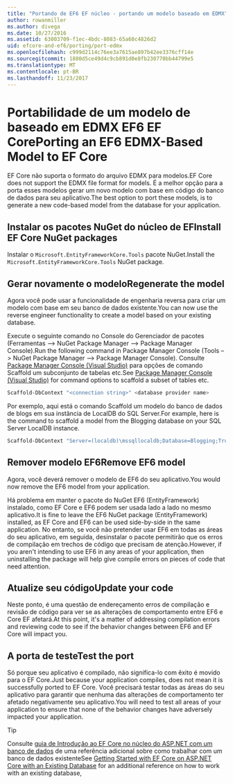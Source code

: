 ```yaml
---
title: "Portando de EF6 EF núcleo - portando um modelo baseado em EDMX"
author: rowanmiller
ms.author: divega
ms.date: 10/27/2016
ms.assetid: 63003709-f1ec-4bdc-8083-65a60c4826d2
uid: efcore-and-ef6/porting/port-edmx
ms.openlocfilehash: c999d2114c76ee3a7615ae897b42ee3376cff14e
ms.sourcegitcommit: 1880d5ce49d4c9cb891d0e8fb230770bb44799e5
ms.translationtype: MT
ms.contentlocale: pt-BR
ms.lasthandoff: 11/23/2017
---
```

# <a name="porting-an-ef6-edmx-based-model-to-ef-core"></a><span data-ttu-id="01779-102">Portabilidade de um modelo de baseado em EDMX EF6 EF Core</span><span class="sxs-lookup"><span data-stu-id="01779-102">Porting an EF6 EDMX-Based Model to EF Core</span></span>

<span data-ttu-id="01779-103">EF Core não suporta o formato do arquivo EDMX para modelos.</span><span class="sxs-lookup"><span data-stu-id="01779-103">EF Core does not support the EDMX file format for models.</span></span> <span data-ttu-id="01779-104">É a melhor opção para a porta esses modelos gerar um novo modelo com base em código do banco de dados para seu aplicativo.</span><span class="sxs-lookup"><span data-stu-id="01779-104">The best option to port these models, is to generate a new code-based model from the database for your application.</span></span>

## <a name="install-ef-core-nuget-packages"></a><span data-ttu-id="01779-105">Instalar os pacotes NuGet do núcleo de EF</span><span class="sxs-lookup"><span data-stu-id="01779-105">Install EF Core NuGet packages</span></span>

<span data-ttu-id="01779-106">Instalar o `Microsoft.EntityFrameworkCore.Tools` pacote NuGet.</span><span class="sxs-lookup"><span data-stu-id="01779-106">Install the `Microsoft.EntityFrameworkCore.Tools` NuGet package.</span></span>

## <a name="regenerate-the-model"></a><span data-ttu-id="01779-107">Gerar novamente o modelo</span><span class="sxs-lookup"><span data-stu-id="01779-107">Regenerate the model</span></span>

<span data-ttu-id="01779-108">Agora você pode usar a funcionalidade de engenharia reversa para criar um modelo com base em seu banco de dados existente.</span><span class="sxs-lookup"><span data-stu-id="01779-108">You can now use the reverse engineer functionality to create a model based on your existing database.</span></span>

<span data-ttu-id="01779-109">Execute o seguinte comando no Console do Gerenciador de pacotes (Ferramentas –> NuGet Package Manager –> Package Manager Console).</span><span class="sxs-lookup"><span data-stu-id="01779-109">Run the following command in Package Manager Console (Tools –> NuGet Package Manager –> Package Manager Console).</span></span> <span data-ttu-id="01779-110">Consulte [Package Manager Console (Visual Studio)](../../core/miscellaneous/cli/powershell.md) para opções de comando Scaffold um subconjunto de tabelas etc.</span><span class="sxs-lookup"><span data-stu-id="01779-110">See [Package Manager Console (Visual Studio)](../../core/miscellaneous/cli/powershell.md) for command options to scaffold a subset of tables etc.</span></span>

``` powershell
Scaffold-DbContext "<connection string>" <database provider name>
```

<span data-ttu-id="01779-111">Por exemplo, aqui está o comando Scaffold um modelo do banco de dados de blogs em sua instância de LocalDB do SQL Server.</span><span class="sxs-lookup"><span data-stu-id="01779-111">For example, here is the command to scaffold a model from the Blogging database on your SQL Server LocalDB instance.</span></span>

``` powershell
Scaffold-DbContext "Server=(localdb)\mssqllocaldb;Database=Blogging;Trusted_Connection=True;" Microsoft.EntityFrameworkCore.SqlServer
```

## <a name="remove-ef6-model"></a><span data-ttu-id="01779-112">Remover modelo EF6</span><span class="sxs-lookup"><span data-stu-id="01779-112">Remove EF6 model</span></span>

<span data-ttu-id="01779-113">Agora, você deverá remover o modelo de EF6 do seu aplicativo.</span><span class="sxs-lookup"><span data-stu-id="01779-113">You would now remove the EF6 model from your application.</span></span>

<span data-ttu-id="01779-114">Há problema em manter o pacote do NuGet EF6 (EntityFramework) instalado, como EF Core e EF6 podem ser usada lado a lado no mesmo aplicativo.</span><span class="sxs-lookup"><span data-stu-id="01779-114">It is fine to leave the EF6 NuGet package (EntityFramework) installed, as EF Core and EF6 can be used side-by-side in the same application.</span></span> <span data-ttu-id="01779-115">No entanto, se você não pretender usar EF6 em todas as áreas do seu aplicativo, em seguida, desinstalar o pacote permitirão que os erros de compilação em trechos de código que precisam de atenção.</span><span class="sxs-lookup"><span data-stu-id="01779-115">However, if you aren't intending to use EF6 in any areas of your application, then uninstalling the package will help give compile errors on pieces of code that need attention.</span></span>

## <a name="update-your-code"></a><span data-ttu-id="01779-116">Atualize seu código</span><span class="sxs-lookup"><span data-stu-id="01779-116">Update your code</span></span>

<span data-ttu-id="01779-117">Neste ponto, é uma questão de endereçamento erros de compilação e revisão de código para ver se as alterações de comportamento entre EF6 e Core EF afetará.</span><span class="sxs-lookup"><span data-stu-id="01779-117">At this point, it's a matter of addressing compilation errors and reviewing code to see if the behavior changes between EF6 and EF Core will impact you.</span></span>

## <a name="test-the-port"></a><span data-ttu-id="01779-118">A porta de teste</span><span class="sxs-lookup"><span data-stu-id="01779-118">Test the port</span></span>

<span data-ttu-id="01779-119">Só porque seu aplicativo é compilado, não significa-lo com êxito é movido para o EF Core.</span><span class="sxs-lookup"><span data-stu-id="01779-119">Just because your application compiles, does not mean it is successfully ported to EF Core.</span></span> <span data-ttu-id="01779-120">Você precisará testar todas as áreas do seu aplicativo para garantir que nenhuma das alterações de comportamento ter afetado negativamente seu aplicativo.</span><span class="sxs-lookup"><span data-stu-id="01779-120">You will need to test all areas of your application to ensure that none of the behavior changes have adversely impacted your application.</span></span>

> [!TIP]
> <span data-ttu-id="01779-121">Consulte [guia de Introdução ao EF Core no núcleo do ASP.NET com um banco de dados](xref:core/get-started/aspnetcore/existing-db) de uma referência adicional sobre como trabalhar com um banco de dados existente</span><span class="sxs-lookup"><span data-stu-id="01779-121">See [Getting Started with EF Core on ASP.NET Core with an Existing Database](xref:core/get-started/aspnetcore/existing-db) for an additional reference on how to work with an existing database,</span></span> 

